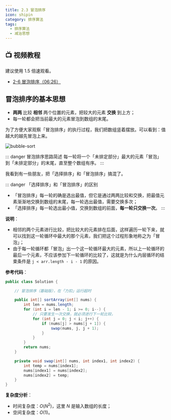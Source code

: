 ```yaml
---
title: 2.3 冒泡排序
icon: shipin
category: 排序算法
tags:
  - 排序算法  
  - 减治思想
---
```


## :tv: **视频教程**

建议使用 1.5 倍速观看。

+ [2-6 冒泡排序（06:26）](https://www.bilibili.com/video/BV1y44y1q7MJ?p=6)

## 冒泡排序的基本思想

+ **两两** 比较 **相邻** 两个位置的元素，把较大的元素 **交换** 到上方；
+ 每一轮都会把当前最大的元素冒泡到数组的末尾。

为了方便大家观察「冒泡排序」的执行过程，我们把数组竖着摆放。可以看到：值越大的越先冒泡上来。

![bubble-sort](https://tva1.sinaimg.cn/large/008i3skNgy1gwza47cpyyg30u00gw7o8.gif)

::: danger 冒泡排序思路简述
每一轮将一个「未排定部分」最大的元素「冒泡」到「未排定部分」的末尾，直至整个数组有序。
::: 

我看到有一些朋友，把「选择排序」和「冒泡排序」搞混了。

::: danger 「选择排序」和「冒泡排序」的区别

+ 「冒泡排序」每一轮的确是选出最值，但它是通过两两比较和交换，把最值元素渐渐地交换到数组的末尾，每一轮选出最值，需要交换多次；
+ 「选择排序」每一轮选出最小值，交换到数组的前面，**每一轮只交换一次**。
::: 

**说明**：

- 相邻的两个元素进行比较，把比较大的元素排在后面，这样遍历一轮下来，就可以找到这一轮循环中最大的那个元素，我们把这个过程形象地称之为「冒泡」；
- 由于每一轮循环都「冒泡」出一个这一轮循环最大的元素，所以上一轮循环的最后一个元素，不应该参加下一轮循环的比较了，这就是为什么内层循环的结束条件是 `j < arr.length - i - 1` 的原因。

**参考代码**：

```java
public class Solution {

    // 冒泡排序（基础版），在「力扣」运行超时

    public int[] sortArray(int[] nums) {
        int len = nums.length;
        for (int i = len - 1; i >= 0; i--) {
            // 只要发生一次交换，就必须进行下一轮比较，
            for (int j = 0; j < i; j++) {
                if (nums[j] > nums[j + 1]) {
                    swap(nums, j, j + 1);
                }
            }
        }
        return nums;
    }

    private void swap(int[] nums, int index1, int index2) {
        int temp = nums[index1];
        nums[index1] = nums[index2];
        nums[index2] = temp;
    }
}
```


**复杂度分析**：

- 时间复杂度：$O(N^2)$，这里 $N$ 是输入数组的长度；
- 空间复杂度：$O(1)$。